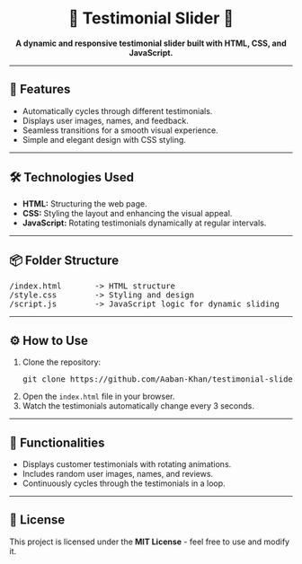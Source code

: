 <h1 align="center">💬 Testimonial Slider 💬</h1>

<p align="center">
  <strong>A dynamic and responsive testimonial slider built with HTML, CSS, and JavaScript.</strong>
</p>

---

<h2>🚀 Features</h2>
<ul>
  <li>Automatically cycles through different testimonials.</li>
  <li>Displays user images, names, and feedback.</li>
  <li>Seamless transitions for a smooth visual experience.</li>
  <li>Simple and elegant design with CSS styling.</li>
</ul>

---

<h2>🛠️ Technologies Used</h2>
<ul>
  <li><strong>HTML:</strong> Structuring the web page.</li>
  <li><strong>CSS:</strong> Styling the layout and enhancing the visual appeal.</li>
  <li><strong>JavaScript:</strong> Rotating testimonials dynamically at regular intervals.</li>
</ul>

---

<h2>📦 Folder Structure</h2>
<pre>
/index.html       -> HTML structure  
/style.css        -> Styling and design  
/script.js        -> JavaScript logic for dynamic sliding  
</pre>

---

<h2>⚙️ How to Use</h2>
<ol>
  <li>Clone the repository:</li>
  <pre>git clone https://github.com/Aaban-Khan/testimonial-slider.git</pre>
  
  <li>Open the <code>index.html</code> file in your browser.</li>
  
  <li>Watch the testimonials automatically change every 3 seconds.</li>
</ol>

---

<h2>🎯 Functionalities</h2>
<ul>
  <li>Displays customer testimonials with rotating animations.</li>
  <li>Includes random user images, names, and reviews.</li>
  <li>Continuously cycles through the testimonials in a loop.</li>
</ul>

---

<h2>📜 License</h2>
<p>This project is licensed under the <strong>MIT License</strong> - feel free to use and modify it.</p>
